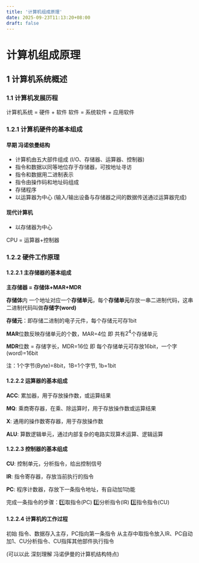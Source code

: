 ```yaml
---
title: '计算机组成原理'
date: 2025-09-23T11:13:20+08:00
draft: false
---
```


# 计算机组成原理

## 1 计算机系统概述

### 1.1 计算机发展历程

计算机系统 = 硬件 + 软件
	软件 = 系统软件 + 应用软件

### 1.2.1 计算机硬件的基本组成

#### 早期 冯诺依曼结构

- 计算机由五大部件组成 (I/O、存储器、运算器、控制器)
- 指令和数据以同等地位存于存储器，可按地址寻访
- 指令和数据用二进制表示
- 指令由操作码和地址码组成
- 存储程序
- 以运算器为中心 (输入/输出设备与存储器之间的数据传送通过运算器完成)

#### 现代计算机

- 以存储器为中心

CPU = 运算器+控制器

### 1.2.2 硬件工作原理

#### 1.2.2.1 主存储器的基本组成 

**主存储器 = 存储体+MAR+MDR**

**存储体**内 一个地址对应一个**存储单元**，每个**存储单元**存放一串二进制代码，这串二进制代码叫做**存储字(word)**

**存储元**：即存储二进制的电子元件，每个存储元可存1bit

**MAR**位数反映存储单元的个数，MAR=4位 即 共有$2^4$个存储单元

**MDR**位数 = 存储字长，MDR=16位 即 每个存储单元可存放16bit，一个字(word)=16bit

注：1个字节(Byte)=8bit，1B=1个字节, 1b=1bit

#### 1.2.2.2 运算器的基本组成

**ACC**: 累加器，用于存放操作数，或运算结果

**MQ**: 乘商寄存器，在乘、除运算时，用于存放操作数或运算结果

**X**: 通用的操作数寄存器，用于存放操作数

**ALU**: 算数逻辑单元，通过内部复杂的电路实现算术运算、逻辑运算

#### 1.2.2.3 控制器的基本组成

**CU**: 控制单元，分析指令，给出控制信号

**IR**: 指令寄存器，存放当前执行的指令

**PC**: 程序计数器，存放下一条指令地址，有自动加1功能

完成一条指令的步骤：1️⃣取指令(PC) 2️⃣分析指令(IR) 3️⃣指令指令(CU)

#### 1.2.2.4 计算机的工作过程

初始 指令、数据存入主存，PC指向第一条指令
从主存中取指令放入IR、PC自动加1、CU分析指令、CU指挥其他部件执行指令

(可以以此 深刻理解 冯诺伊曼的计算机结构特点)
